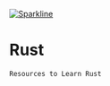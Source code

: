 [![Sparkline](https://stars.medv.io/vyaspranjal33/rust.svg)](https://stars.medv.io/vyaspranjal33/rust)

# Rust
`Resources to Learn Rust`

